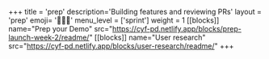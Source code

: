 +++
title = 'prep'
description='Building features and reviewing PRs'
layout = 'prep'
emoji= '🧑🏾‍💻'
menu_level = ['sprint']
weight = 1
[[blocks]]
name="Prep your Demo"
src="https://cyf-pd.netlify.app/blocks/prep-launch-week-2/readme/"
[[blocks]]
name="User research"
src="https://cyf-pd.netlify.app/blocks/user-research/readme/"
+++
